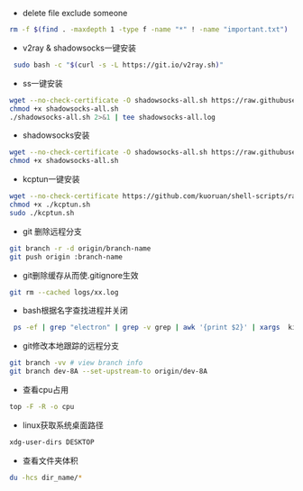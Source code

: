- delete file exclude someone

```bash
rm -f $(find . -maxdepth 1 -type f -name "*" ! -name "important.txt")
```

- v2ray & shadowsocks一键安装

```bash
 sudo bash -c "$(curl -s -L https://git.io/v2ray.sh)"
```

- ss一键安装

```bash
wget --no-check-certificate -O shadowsocks-all.sh https://raw.githubusercontent.com/teddysun/shadowsocks_install/master/shadowsocks-all.sh
chmod +x shadowsocks-all.sh
./shadowsocks-all.sh 2>&1 | tee shadowsocks-all.log
```

- shadowsocks安装

```bash
wget --no-check-certificate -O shadowsocks-all.sh https://raw.githubusercontent.com/teddysun/shadowsocks_install/master/shadowsocks-all.sh
chmod +x shadowsocks-all.sh
```

- kcptun一键安装

```bash
wget --no-check-certificate https://github.com/kuoruan/shell-scripts/raw/master/kcptun/kcptun.sh
chmod +x ./kcptun.sh
sudo ./kcptun.sh
```

- git 删除远程分支

```bash
git branch -r -d origin/branch-name
git push origin :branch-name
```

- git删除缓存从而使.gitignore生效

```bash
git rm --cached logs/xx.log
```

- bash根据名字查找进程并关闭

```bash
 ps -ef | grep "electron" | grep -v grep | awk '{print $2}' | xargs  kill
```

- git修改本地跟踪的远程分支

```bash
git branch -vv # view branch info
git branch dev-8A --set-upstream-to origin/dev-8A
```

- 查看cpu占用

```bash
top -F -R -o cpu
```

- linux获取系统桌面路径

```bash
xdg-user-dirs DESKTOP
```

- 查看文件夹体积

```bash
du -hcs dir_name/*
```